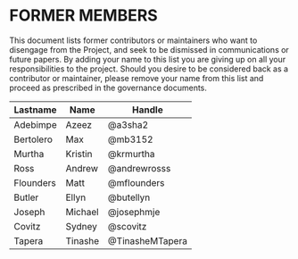 # FORMER MEMBERS

This document lists former contributors or maintainers who want to disengage from the Project, and seek to be dismissed in communications or future papers.
By adding your name to this list you are giving up on all your responsibilities to the project.
Should you desire to be considered back as a contributor or maintainer, please remove your name from this list and proceed as prescribed in the governance documents.

| **Lastname** | **Name** | **Handle** |
| --- | --- | --- |
| Adebimpe | Azeez | @a3sha2 |
| Bertolero | Max | @mb3152 |
| Murtha | Kristin | @krmurtha |
| Ross | Andrew | @andrewrosss |
| Flounders | Matt | @mflounders |
| Butler | Ellyn | @butellyn |
| Joseph | Michael | @josephmje |
| Covitz | Sydney | @scovitz |
| Tapera | Tinashe | @TinasheMTapera |
